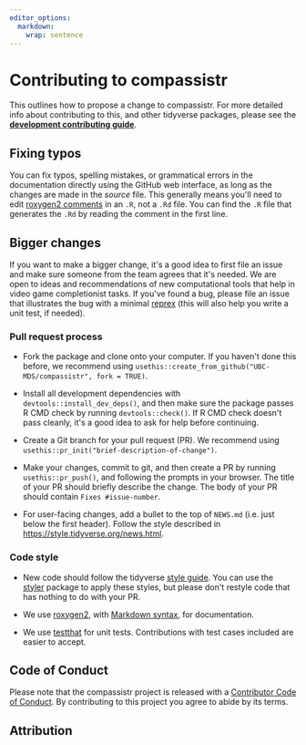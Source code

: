 ```yaml
---
editor_options: 
  markdown: 
    wrap: sentence
---
```


# Contributing to compassistr

This outlines how to propose a change to compassistr.
For more detailed info about contributing to this, and other tidyverse packages, please see the [**development contributing guide**](https://rstd.io/tidy-contrib).

## Fixing typos

You can fix typos, spelling mistakes, or grammatical errors in the documentation directly using the GitHub web interface, as long as the changes are made in the *source* file.
This generally means you'll need to edit [roxygen2 comments](https://roxygen2.r-lib.org/articles/roxygen2.html) in an `.R`, not a `.Rd` file.
You can find the `.R` file that generates the `.Rd` by reading the comment in the first line.

## Bigger changes

If you want to make a bigger change, it's a good idea to first file an issue and make sure someone from the team agrees that it's needed. We are open to ideas and recommendations of new computational tools that help in video game completionist tasks. If you've found a bug, please file an issue that illustrates the bug with a minimal [reprex](https://www.tidyverse.org/help/#reprex) (this will also help you write a unit test, if needed).

### Pull request process

-   Fork the package and clone onto your computer.
    If you haven't done this before, we recommend using `usethis::create_from_github("UBC-MDS/compassistr", fork = TRUE)`.

-   Install all development dependencies with `devtools::install_dev_deps()`, and then make sure the package passes R CMD check by running `devtools::check()`.
    If R CMD check doesn't pass cleanly, it's a good idea to ask for help before continuing.

-   Create a Git branch for your pull request (PR).
    We recommend using `usethis::pr_init("brief-description-of-change")`.

-   Make your changes, commit to git, and then create a PR by running `usethis::pr_push()`, and following the prompts in your browser.
    The title of your PR should briefly describe the change.
    The body of your PR should contain `Fixes #issue-number`.

-   For user-facing changes, add a bullet to the top of `NEWS.md` (i.e. just below the first header).
    Follow the style described in <https://style.tidyverse.org/news.html>.

### Code style

-   New code should follow the tidyverse [style guide](https://style.tidyverse.org).
    You can use the [styler](https://CRAN.R-project.org/package=styler) package to apply these styles, but please don't restyle code that has nothing to do with your PR.

-   We use [roxygen2](https://cran.r-project.org/package=roxygen2), with [Markdown syntax](https://cran.r-project.org/web/packages/roxygen2/vignettes/rd-formatting.html), for documentation.

-   We use [testthat](https://cran.r-project.org/package=testthat) for unit tests.
    Contributions with test cases included are easier to accept.

## Code of Conduct

Please note that the compassistr project is released with a [Contributor Code of Conduct](CODE_OF_CONDUCT.md).
By contributing to this project you agree to abide by its terms.

## Attribution


